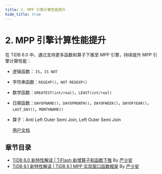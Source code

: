 ```yaml
---
title: 2. MPP 引擎计算性能提升
hide_title: true
---
```


# 2. MPP 引擎计算性能提升

在 TiDB 6.0 中，通过支持更多函数和算子下推至 MPP 引擎，持续提升 MPP 引擎计算性能：

- 逻辑函数： `IS`，`IS NOT`

- 字符串函数：`REGEXP()`，`NOT REGEXP()`

- 数学函数：`GREATEST(int/real)`，`LEAST(int/real)`

- 日期函数：`DAYOFNAME()`，`DAYOFMONTH()`，`DAYOFWEEK()`，`DAYOFYEAR()`，`LAST_DAY()`，`MONTHNAME()`

- 算子：Anti Left Outer Semi Join, Left Outer Semi Join

  [用户文档](https://docs.pingcap.com/zh/tidb/v6.0/use-tiflash#tiflash-支持的计算下推)


## 章节目录

- [TiDB 6.0 新特性解读 | TiFlash 新增算子和函数下推](1-tiflash-pushing-down.md) By [严少安](https://tidb.net/u/ShawnYan/post/all) 
- [TiDB 6.1 新特性解读 | TiDB 6.1 MPP 实现窗口函数框架](2-mpp-window-functions.md) By [严少安](https://tidb.net/u/ShawnYan/post/all)